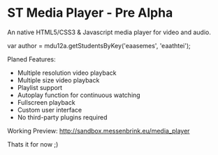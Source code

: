 ST Media Player - Pre Alpha
===============

An native HTML5/CSS3 & Javascript media player for video and audio.

var author = mdu12a.getStudentsByKey('eaasemes', 'eaathtei');

Planed Features:
- Multiple resolution video playback
- Multiple size video playback
- Playlist support
- Autoplay function for continuous watching
- Fullscreen playback
- Custom user interface
- No third-party plugins required

Working Preview: http://sandbox.messenbrink.eu/media_player

Thats it for now ;)

